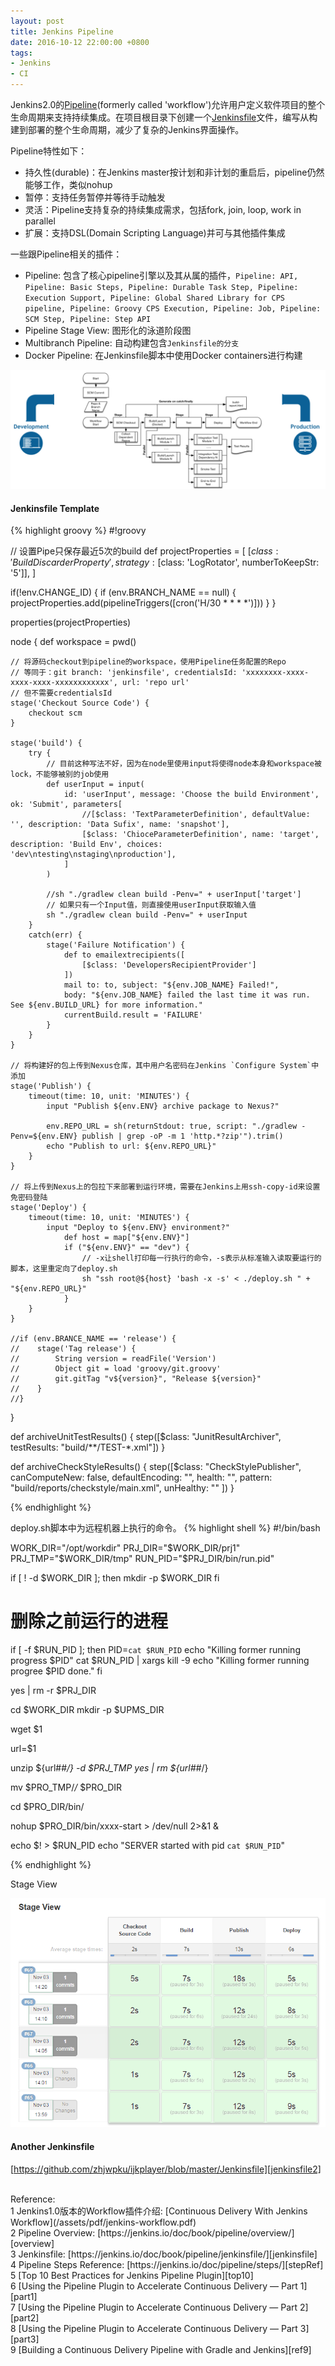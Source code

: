 ```yaml
---
layout: post
title: Jenkins Pipeline
date: 2016-10-12 22:00:00 +0800
tags:
- Jenkins
- CI
---
```


Jenkins2.0的[Pipeline][overview](formerly called 'workflow')允许用户定义软件项目的整个生命周期来支持持续集成。在项目根目录下创建一个[Jenkinsfile][jenkinsfile]文件，编写从构建到部署的整个生命周期，减少了复杂的Jenkins界面操作。

Pipeline特性如下：

- 持久性(durable)：在Jenkins master按计划和非计划的重启后，pipeline仍然能够工作，类似nohup
- 暂停：支持任务暂停并等待手动触发
- 灵活：Pipeline支持复杂的持续集成需求，包括fork, join, loop, work in parallel
- 扩展：支持DSL(Domain Scripting Language)并可与其他插件集成

一些跟Pipeline相关的插件：

- Pipeline: 包含了核心pipeline引擎以及其从属的插件，`Pipeline: API, Pipeline: Basic Steps, Pipeline: Durable Task Step, Pipeline: Execution Support, Pipeline: Global Shared Library for CPS pipeline, Pipeline: Groovy CPS Execution, Pipeline: Job, Pipeline: SCM Step, Pipeline: Step API`
- Pipeline Stage View: 图形化的泳道阶段图
- Multibranch Pipeline: 自动构建包含`Jenkinsfile的分支`
- Docker Pipeline: 在Jenkinsfile脚本中使用Docker containers进行构建

![real world pipeline flow](/assets/201610/realworld-pipeline-flow.png)

<h4>Jenkinsfile Template</h4>

{% highlight groovy %}
#!groovy

// 设置Pipe只保存最近5次的build
def projectProperties = [
    [$class: 'BuildDiscarderProperty', strategy: [$class: 'LogRotator', numberToKeepStr: '5']],
]

if(!env.CHANGE_ID) {
    if (env.BRANCH_NAME == null) {
        projectProperties.add(pipelineTriggers([cron('H/30 * * * *')]))
    }
}

properties(projectProperties)

node {
    def workspace = pwd()

    // 将源码checkout到pipeline的workspace，使用Pipeline任务配置的Repo
    // 等同于：git branch: 'jenkinsfile', credentialsId: 'xxxxxxxx-xxxx-xxxx-xxxx-xxxxxxxxxxxx', url: 'repo url'
    // 但不需要credentialsId
    stage('Checkout Source Code') {
        checkout scm
    }

    stage('build') {
        try {
            // 目前这种写法不好，因为在node里使用input将使得node本身和workspace被lock，不能够被别的job使用
            def userInput = input(
                id: 'userInput', message: 'Choose the build Environment', ok: 'Submit', parameters[
                    //[$class: 'TextParameterDefinition', defaultValue: '', description: 'Data Sufix', name: 'snapshot'],
                    [$class: 'ChioceParameterDefinition', name: 'target', description: 'Build Env', choices: 'dev\ntesting\nstaging\nproduction'],
                ]
            )

            //sh "./gradlew clean build -Penv=" + userInput['target']
            // 如果只有一个Input值，则直接使用userInput获取输入值
            sh "./gradlew clean build -Penv=" + userInput
        }
        catch(err) {
            stage('Failure Notification') {
                def to emailextrecipients([
                    [$class: 'DevelopersRecipientProvider']
                ])
                mail to: to, subject: "${env.JOB_NAME} Failed!",
                body: "${env.JOB_NAME} failed the last time it was run. See ${env.BUILD_URL} for more information."
                currentBuild.result = 'FAILURE'
            }
        }
    }

    // 将构建好的包上传到Nexus仓库，其中用户名密码在Jenkins `Configure System`中添加
    stage('Publish') {
        timeout(time: 10, unit: 'MINUTES') {
            input "Publish ${env.ENV} archive package to Nexus?"

            env.REPO_URL = sh(returnStdout: true, script: "./gradlew -Penv=${env.ENV} publish | grep -oP -m 1 'http.*?zip'").trim()
            echo "Publish to url: ${env.REPO_URL}"
        }   
    }   

    // 将上传到Nexus上的包拉下来部署到运行环境，需要在Jenkins上用ssh-copy-id来设置免密码登陆
    stage('Deploy') {
        timeout(time: 10, unit: 'MINUTES') {
            input "Deploy to ${env.ENV} environment?"
                def host = map["${env.ENV}"]
                if ("${env.ENV}" == "dev") {
                    // -x让shell打印每一行执行的命令，-s表示从标准输入读取要运行的脚本，这里重定向了deploy.sh
                    sh "ssh root@${host} 'bash -x -s' < ./deploy.sh " + "${env.REPO_URL}"
                }   
        }
    }   

    //if (env.BRANCE_NAME == 'release') {
    //    stage('Tag release') {
    //        String version = readFile('Version')
    //        Object git = load 'groovy/git.groovy'
    //        git.gitTag "v${version}", "Release ${version}"
    //    }
    //}
}

def archiveUnitTestResults() {
    step([$class: "JunitResultArchiver", testResults: "build/**/TEST-*.xml"])
}

def archiveCheckStyleResults() {
    step([$class: "CheckStylePublisher",
        canComputeNew: false,
        defaultEncoding: "",
        health: "",
        pattern: "build/reports/checkstyle/main.xml",
        unHealthy: ""
    ])
}

{% endhighlight %}

deploy.sh脚本中为远程机器上执行的命令。
{% highlight shell %}
#!/bin/bash

WORK_DIR="/opt/workdir"
PRJ_DIR="$WORK_DIR/prj1"
PRJ_TMP="$WORK_DIR/tmp"
RUN_PID="$PRJ_DIR/bin/run.pid"

if [ ! -d $WORK_DIR ]; then
    mkdir -p $WORK_DIR
fi

# 删除之前运行的进程
if [ -f $RUN_PID ]; then
    PID=`cat $RUN_PID`
    echo "Killing former running progress $PID"
    cat $RUN_PID | xargs kill -9
    echo "Killing former running progree $PID done."
fi

yes | rm -r $PRJ_DIR

cd $WORK_DIR
mkdir -p $UPMS_DIR

wget $1

url=$1

unzip ${url##*/} -d $PRJ_TMP
yes | rm ${url##*/}

mv $PRO_TMP/*/* $PRO_DIR

cd $PRO_DIR/bin/

nohup $PRO_DIR/bin/xxxx-start > /dev/null 2>&1 &

echo $! > $RUN_PID
echo "SERVER started with pid `cat $RUN_PID`"

{% endhighlight %}

Stage View

![pipeline stage view](/assets/201610/pipeline_stage_view.png)

<h4>Another Jenkinsfile</h4>

[https://github.com/zhjwpku/ijkplayer/blob/master/Jenkinsfile][jenkinsfile2]

<br>
<span class="post-meta">
Reference:
</span>
<br>
<span class="post-meta">
1 Jenkins1.0版本的Workflow插件介绍: [Continuous Delivery With Jenkins Workflow](/assets/pdf/jenkins-workflow.pdf)<br>
2 Pipeline Overview: [https://jenkins.io/doc/book/pipeline/overview/][overview]<br>
3 Jenkinsfile: [https://jenkins.io/doc/book/pipeline/jenkinsfile/][jenkinsfile]<br>
4 Pipeline Steps Reference: [https://jenkins.io/doc/pipeline/steps/][stepRef]<br>
5 [Top 10 Best Practices for Jenkins Pipeline Plugin][top10]<br>
6 [Using the Pipeline Plugin to Accelerate Continuous Delivery — Part 1][part1]<br>
7 [Using the Pipeline Plugin to Accelerate Continuous Delivery — Part 2][part2]<br>
8 [Using the Pipeline Plugin to Accelerate Continuous Delivery — Part 3][part3]<br>
9 [Building a Continuous Delivery Pipeline with Gradle and Jenkins][ref9]
</span>

[overview]: https://jenkins.io/doc/book/pipeline/overview/
[jenkinsfile]: https://jenkins.io/doc/book/pipeline/jenkinsfile/
[stepRef]: https://jenkins.io/doc/pipeline/steps/
[top10]: https://www.cloudbees.com/blog/top-10-best-practices-jenkins-pipeline-plugin
[part1]: https://www.cloudbees.com/blog/using-pipeline-plugin-accelerate-continuous-delivery-part-1
[part2]: https://www.cloudbees.com/blog/using-pipeline-plugin-accelerate-continuous-delivery-part-2
[part3]: https://www.cloudbees.com/blog/using-pipeline-plugin-accelerate-continuous-delivery-part-3
[jenkinsfile2]: https://github.com/zhjwpku/ijkplayer/blob/master/Jenkinsfile
[ref9]: https://www.youtube.com/watch?v=V0FpbDkKYtA
